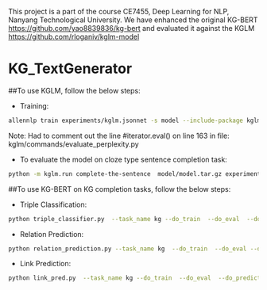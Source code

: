 This project is a part of the course CE7455, Deep Learning for NLP, Nanyang Technological University.
We have enhanced the original KG-BERT https://github.com/yao8839836/kg-bert and evaluated it against the KGLM https://github.com/rloganiv/kglm-model
# KG_TextGenerator

##To use KGLM, follow the below steps: 
* Training:
```sh
allennlp train experiments/kglm.jsonnet -s model --include-package kglm
 ```
Note: Had to comment out the line #iterator.eval() on line 163 in file: kglm/commands/evaluate_perplexity.py

* To evaluate the model on cloze type sentence completion task:

```sh
python -m kglm.run complete-the-sentence  model/model.tar.gz experiments/complete_the_sentence.jsonl --output-file output_data/predictions.txt --include-package kglm
```
##To use KG-BERT on KG completion tasks, follow the below steps:

* Triple Classification:
```sh
python triple_classifier.py  --task_name kg --do_train  --do_eval  --do_predict --data_dir ./data/linked_wikitext --bert_model bert-base-uncased --max_seq_length 128 --train_batch_size 32 --learning_rate 5e-5 --num_train_epochs 3.0 --output_dir ./triple_output_linked_wikitext/  --gradient_accumulation_steps 1 --eval_batch_size 512

```
* Relation Prediction:
```sh
python relation_prediction.py --task_name kg  --do_train  --do_eval --do_predict --data_dir ./data/linked_wikitext --bert_model bert-base-uncased --max_seq_length 128 --train_batch_size 32 --learning_rate 5e-5 --num_train_epochs 3.0 --output_dir ./output_relation_prediction/  --gradient_accumulation_steps 1 --eval_batch_size 512

```

* Link Prediction:
```sh
python link_pred.py  --task_name kg --do_train  --do_eval  --do_predict --data_dir ./data/linked_wikitext --bert_model bert-base-uncased --max_seq_length 20 --train_batch_size 32 --learning_rate 5e-5 --num_train_epochs 3.0 --output_dir ./output_linked_wikitext/  --checkpoint_dir ./checkpoint/ --gradient_accumulation_steps 1 --eval_batch_size 512

```

